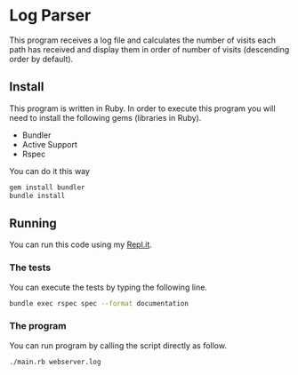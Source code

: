 # Log Parser
This program receives a log file and calculates the number
of visits each path has received and display them in order of
number of visits (descending order by default).

## Install

This program is written in Ruby. In order to execute this program you will need to install the following gems (libraries in Ruby).
- Bundler
- Active Support
- Rspec

You can do it this way

```bash
gem install bundler
bundle install
```

## Running

You can run this code using my [Repl.it](https://repl.it/join/edaixuzi-giubueno).

### The tests

You can execute the tests by typing the following line.

```bash
bundle exec rspec spec --format documentation
```

### The program

You can run program by calling the script directly as follow.

```bash
./main.rb webserver.log
```
